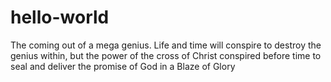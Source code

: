 # hello-world
The coming out of a mega genius.
Life and time will conspire to destroy the genius within, but the power of the cross of Christ conspired before time to seal and deliver the promise of God in a Blaze of Glory
